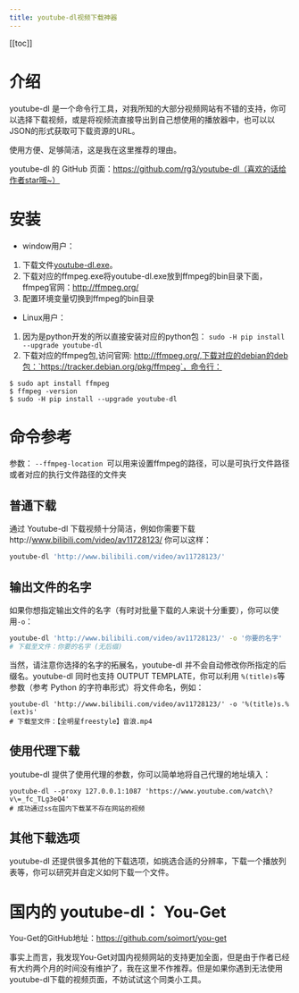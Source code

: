 ```yaml
---
title: youtube-dl视频下载神器
---
```


<ClientOnly>
  <in-article-adsense
    ins-style="display:block; text-align:center;"
    data-ad-slot="7727965566"
  />
</ClientOnly>

[[toc]]

# 介绍
youtube-dl 是一个命令行工具，对我所知的大部分视频网站有不错的支持，你可以选择下载视频，或是将视频流直接导出到自己想使用的播放器中，也可以以JSON的形式获取可下载资源的URL。

使用方便、足够简洁，这是我在这里推荐的理由。

youtube-dl 的 GitHub 页面：https://github.com/rg3/youtube-dl（喜欢的话给作者star哦~）

# 安装

- window用户：
1. 下载文件[youtube-dl.exe](https://yt-dl.org/latest/youtube-dl.exe)。
2. 下载对应的ffmpeg.exe将youtube-dl.exe放到ffmpeg的bin目录下面，ffmpeg官网：http://ffmpeg.org/
3. 配置环境变量切换到ffmpeg的bin目录

- Linux用户：
1. 因为是python开发的所以直接安装对应的python包： `sudo -H pip install --upgrade youtube-dl`
2. 下载对应的ffmpeg包,访问官网: http://ffmpeg.org/,下载对应的debian的deb包：`https://tracker.debian.org/pkg/ffmpeg`，命令行：
```shell
$ sudo apt install ffmpeg
$ ffmpeg -version
$ sudo -H pip install --upgrade youtube-dl

```

# 命令参考

参数： `--ffmpeg-location `可以用来设置ffmpeg的路径，可以是可执行文件路径或者对应的执行文件路径的文件夹

##  普通下载
通过 Youtube-dl 下载视频十分简洁，例如你需要下载http://www.bilibili.com/video/av11728123/ 你可以这样：
```sh
youtube-dl 'http://www.bilibili.com/video/av11728123/'
```

## 输出文件的名字
如果你想指定输出文件的名字（有时对批量下载的人来说十分重要），你可以使用`-o`：
```sh
youtube-dl 'http://www.bilibili.com/video/av11728123/' -o '你要的名字'
# 下载至文件：你要的名字 (无后缀)
```
当然，请注意你选择的名字的拓展名，youtube-dl 并不会自动修改你所指定的后缀名。youtube-dl 同时也支持 OUTPUT TEMPLATE，你可以利用 `%(title)s`等参数（参考 Python 的字符串形式）将文件命名，例如：
```shell
youtube-dl 'http://www.bilibili.com/video/av11728123/' -o '%(title)s.%(ext)s'
# 下载至文件：【全明星freestyle】音浪.mp4
```

## 使用代理下载
youtube-dl 提供了使用代理的参数，你可以简单地将自己代理的地址填入：
```shell
youtube-dl --proxy 127.0.0.1:1087 'https://www.youtube.com/watch\?v\=_fc_TLg3eQ4'
# 成功通过ss在国内下载某不存在网站的视频
```
## 其他下载选项
youtube-dl 还提供很多其他的下载选项，如挑选合适的分辨率，下载一个播放列表等，你可以研究并自定义如何下载一个文件。

# 国内的 youtube-dl： You-Get

You-Get的GitHub地址：https://github.com/soimort/you-get

事实上而言，我发现You-Get对国内视频网站的支持更加全面，但是由于作者已经有大约两个月的时间没有维护了，我在这里不作推荐。但是如果你遇到无法使用youtube-dl下载的视频页面，不妨试试这个同类小工具。
